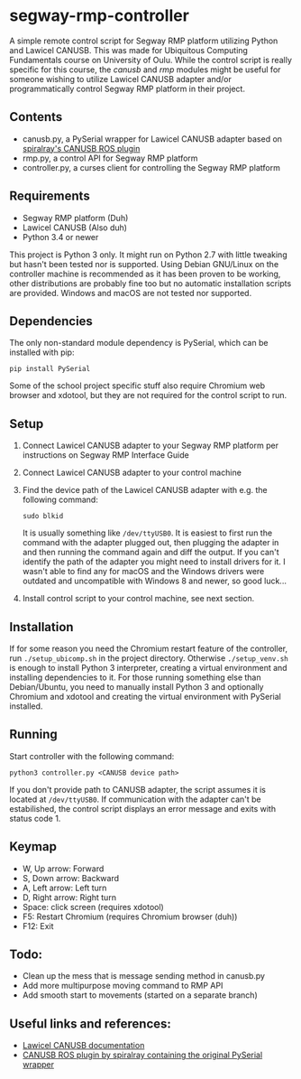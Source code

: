 # segway-rmp-controller

A simple remote control script for Segway RMP platform utilizing Python and Lawicel CANUSB. This
was made for Ubiquitous Computing Fundamentals course on University of Oulu. While the control
script is really specific for this course, the *canusb* and *rmp* modules might be useful for
someone wishing to utilize Lawicel CANUSB adapter and/or programmatically control Segway
RMP platform in their project.

## Contents

* canusb.py, a PySerial wrapper for Lawicel CANUSB adapter based on
[spiralray's CANUSB ROS plugin][wrapper]
* rmp.py, a control API for Segway RMP platform
* controller.py, a curses client for controlling the Segway RMP platform

## Requirements
* Segway RMP platform (Duh)
* Lawicel CANUSB (Also duh)
* Python 3.4 or newer

This project is Python 3 only. It might run on Python 2.7 with little tweaking but hasn't been
tested nor is supported. Using Debian GNU/Linux on the controller machine is recommended as it has
been proven to be working, other distributions are probably fine too but no automatic installation
scripts are provided. Windows and macOS are not tested nor supported.

## Dependencies
The only non-standard module dependency is PySerial, which can be installed with pip:

`pip install PySerial`

Some of the school project specific stuff also require Chromium web browser and xdotool, but
they are not required for the control script to run.

## Setup
1. Connect Lawicel CANUSB adapter to your Segway RMP platform per instructions on Segway RMP
   Interface Guide
2. Connect Lawicel CANUSB adapter to your control machine
3. Find the device path of the Lawicel CANUSB adapter with e.g. the following command:

    `sudo blkid`

    It is usually something like `/dev/ttyUSB0`. It is easiest to first run the command
    with the adapter plugged out, then plugging the adapter in and then running the command again
    and diff the output. If you can't identify the path of the adapter you might need to install
    drivers for it. I wasn't able to find any for macOS and the Windows drivers were outdated and
    uncompatible with Windows 8 and newer, so good luck...

4. Install control script to your control machine, see next section.

## Installation

If for some reason you need the Chromium restart feature of the controller, run
`./setup_ubicomp.sh` in the project directory. Otherwise `./setup_venv.sh` is enough to install
Python 3 interpreter, creating a virtual environment and installing dependencies to it. For
those running something else than Debian/Ubuntu, you need to manually install Python 3 and
optionally Chromium and xdotool and creating the virtual environment with PySerial installed.

## Running

Start controller with the following command:

`python3 controller.py <CANUSB device path>`

If you don't provide path to CANUSB adapter, the script assumes it is located at `/dev/ttyUSB0`.
If communication with the adapter can't be estabilished, the control script displays an error
message and exits with status code 1.

## Keymap
* W, Up arrow: Forward
* S, Down arrow: Backward
* A, Left arrow: Left turn
* D, Right arrow: Right turn
* Space: click screen (requires xdotool)
* F5: Restart Chromium (requires Chromium browser (duh))
* F12: Exit

## Todo:
* Clean up the mess that is message sending method in canusb.py
* Add more multipurpose moving command to RMP API
* Add smooth start to movements (started on a separate branch)

## Useful links and references:
* [Lawicel CANUSB documentation][CANUSB]
* [CANUSB ROS plugin by spiralray containing the original PySerial wrapper][wrapper]

[CANUSB]: http://www.can232.com/docs/canusb_manual.pdf
[wrapper]: https://github.com/spiralray/canusb
